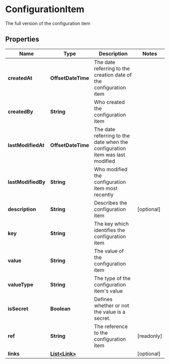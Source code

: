 

# ConfigurationItem

The full version of the configuration item

## Properties

Name | Type | Description | Notes
------------ | ------------- | ------------- | -------------
**createdAt** | **OffsetDateTime** | The date referring to the creation date of the configuration item | 
**createdBy** | **String** | Who created the configuration item | 
**lastModifiedAt** | **OffsetDateTime** | The date referring to the date when the configuration item was last modified | 
**lastModifiedBy** | **String** | Who modified the configuration item most recently | 
**description** | **String** | Describes the configuration item |  [optional]
**key** | **String** | The key which identifies the configuration item | 
**value** | **String** | The value of the configuration item | 
**valueType** | **String** | The type of the configuration item&#39;s value | 
**isSecret** | **Boolean** | Defines whether or not the value is a secret. | 
**ref** | **String** | The reference to the configuration item |  [readonly]
**links** | [**List&lt;Link&gt;**](Link.md) |  |  [optional]




